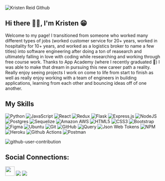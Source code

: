 ![Kristen Reid Github](https://user-images.githubusercontent.com/93681006/173522006-4cc4c205-c48c-4808-9014-73fc9e6e54b5.gif)

## Hi there 👋🏾, I'm Kristen 😁
Welcome to my page! I transitioned from someone who worked many different types of jobs (worked customer service for 20+ years, worked in hospitality for 10+ years, and worked as a logistics broker to name a few titles) into software engineering after doing a ton of reasearch and ultimately falling in love with coding while researching and working through free course work. Thanks to App Academy (where I recently graduated 🎉) I was able to make that dream in pursuing this new career path a reality. Really enjoy seeing projects I work on come to life from start to finish as well as really enjoy working with a team of engineers in building applications, learning from each other and bouncing ideas off of one another.



## My Skills
![Python](https://img.shields.io/badge/python-3670A0?style=for-the-badge&logo=python&logoColor=ffdd54)
![JavaScript](https://img.shields.io/badge/javascript-%23323330.svg?style=for-the-badge&logo=javascript&logoColor=%23F7DF1E)
![React](https://img.shields.io/badge/react-%2320232a.svg?style=for-the-badge&logo=react&logoColor=%2361DAFB)
![Redux](https://img.shields.io/badge/redux-%23593d88.svg?style=for-the-badge&logo=redux&logoColor=white)
![Flask](https://img.shields.io/badge/flask-%23000.svg?style=for-the-badge&logo=flask&logoColor=white)
![Express.js](https://img.shields.io/badge/express.js-%23404d59.svg?style=for-the-badge&logo=express&logoColor=%2361DAFB)
![NodeJS](https://img.shields.io/badge/node.js-6DA55F?style=for-the-badge&logo=node.js&logoColor=white)
![Postgres](https://img.shields.io/badge/postgres-%23316192.svg?style=for-the-badge&logo=postgresql&logoColor=white)
![Sequelize](https://img.shields.io/badge/Sequelize-52B0E7?style=for-the-badge&logo=Sequelize&logoColor=white)
![Amazon AWS](https://img.shields.io/badge/Amazon_AWS-%23FF9900.svg?style=for-the-badge&logo=amazon-aws&logoColor=white)
![HTML5](https://img.shields.io/badge/html5-%23E34F26.svg?style=for-the-badge&logo=html5&logoColor=white)
![CSS3](https://img.shields.io/badge/css3-%231572B6.svg?style=for-the-badge&logo=css3&logoColor=white)
![Bootstrap](https://img.shields.io/badge/bootstrap-%23563D7C.svg?style=for-the-badge&logo=bootstrap&logoColor=white)
![Figma](https://img.shields.io/badge/figma-%23F24E1E.svg?style=for-the-badge&logo=figma&logoColor=white)
![Ubuntu](https://img.shields.io/badge/Ubuntu-E95420?style=for-the-badge&logo=ubuntu&logoColor=white)
![Git](https://img.shields.io/badge/git-%23F05033.svg?style=for-the-badge&logo=git&logoColor=white)
![GitHub](https://img.shields.io/badge/github-%23121011.svg?style=for-the-badge&logo=github&logoColor=white)
![jQuery](https://img.shields.io/badge/jquery-%230769AD.svg?style=for-the-badge&logo=jquery&logoColor=white)
![Json Web Tokens](https://img.shields.io/badge/JSON_Web_Tokens-black?style=for-the-badge&logo=JSON%20web%20tokens)
![NPM](https://img.shields.io/badge/NPM-%23000000.svg?style=for-the-badge&logo=npm&logoColor=white)
![Heroku](https://img.shields.io/badge/heroku-%23430098.svg?style=for-the-badge&logo=heroku&logoColor=white)
![Github Actions](https://img.shields.io/badge/GitHub_Actions-2088FF?style=for-the-badge&logo=github-actions&logoColor=white)
![Postman](https://img.shields.io/badge/Postman-FF6C37?style=for-the-badge&logo=postman&logoColor=white)





![github-user-contribution](https://user-images.githubusercontent.com/93681006/173535944-44b94706-6423-42a4-a6c6-72f832786af7.svg)


## Social Connections:

<a href="https://www.kristenreid.dev/"><img src="https://img.shields.io/badge/Portfolio-%23000000.svg?style=for-the-badge&logo=logoColor=#FF7139" height="30px" /></a>
<a href="https://www.linkedin.com/in/kristen-reid-a4b499202/"><img src="https://img.shields.io/badge/linkedin-%230077B5.svg?style=for-the-badge&logo=linkedin&logoColor=white"/></a>
<a href="https://angel.co/u/kristen-reid-5"><img src="https://img.shields.io/badge/AngelList-%23D4D4D4.svg?style=for-the-badge&logo=AngelList&logoColor=black"/></a>
